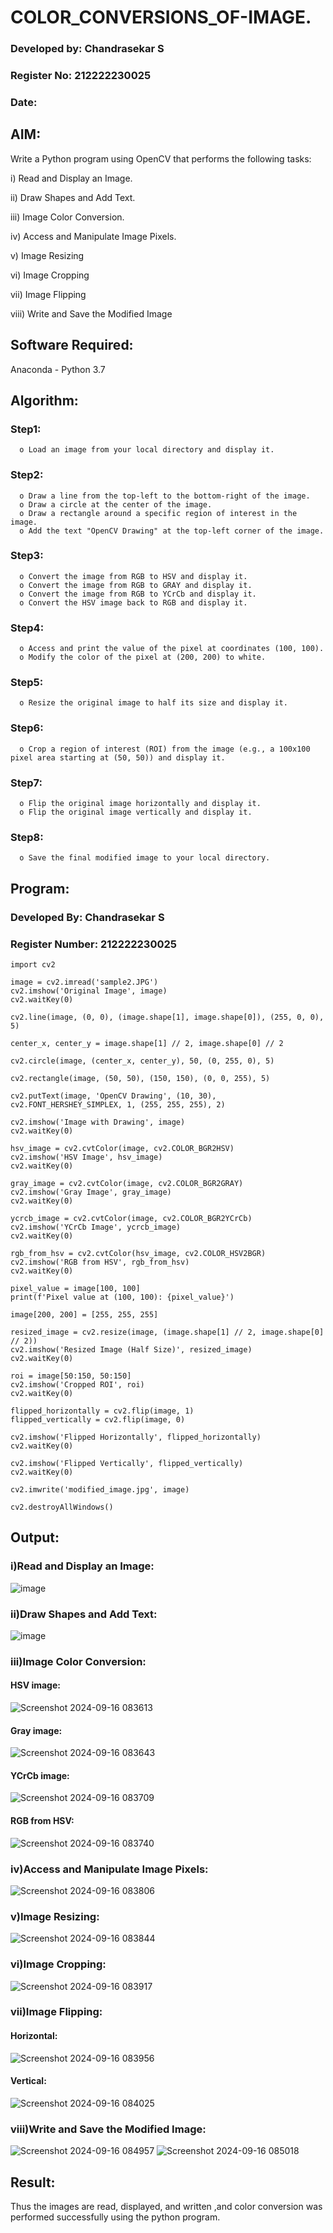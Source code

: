 # COLOR_CONVERSIONS_OF-IMAGE.

### Developed by: Chandrasekar S
### Register No: 212222230025
### Date:

## AIM:
Write a Python program using OpenCV that performs the following tasks:

i) Read and Display an Image.

ii) Draw Shapes and Add Text.

iii) Image Color Conversion.

iv) Access and Manipulate Image Pixels.

v) Image Resizing

vi) Image Cropping

vii) Image Flipping

viii)	Write and Save the Modified Image


## Software Required:
Anaconda - Python 3.7

## Algorithm:

### Step1:
      o Load an image from your local directory and display it.

### Step2:
      o	Draw a line from the top-left to the bottom-right of the image.
      o	Draw a circle at the center of the image.
      o	Draw a rectangle around a specific region of interest in the image.
      o	Add the text "OpenCV Drawing" at the top-left corner of the image.

### Step3:
      o	Convert the image from RGB to HSV and display it.
      o	Convert the image from RGB to GRAY and display it.
      o	Convert the image from RGB to YCrCb and display it.
      o	Convert the HSV image back to RGB and display it.

### Step4:
      o	Access and print the value of the pixel at coordinates (100, 100).
      o	Modify the color of the pixel at (200, 200) to white.

### Step5:
      o	Resize the original image to half its size and display it.

### Step6:
      o	Crop a region of interest (ROI) from the image (e.g., a 100x100 pixel area starting at (50, 50)) and display it.

### Step7:
      o	Flip the original image horizontally and display it.
      o	Flip the original image vertically and display it.

### Step8:
      o	Save the final modified image to your local directory.


## Program:

### Developed By: Chandrasekar S
### Register Number: 212222230025

```
import cv2

image = cv2.imread('sample2.JPG') 
cv2.imshow('Original Image', image)
cv2.waitKey(0)

cv2.line(image, (0, 0), (image.shape[1], image.shape[0]), (255, 0, 0), 5)

center_x, center_y = image.shape[1] // 2, image.shape[0] // 2

cv2.circle(image, (center_x, center_y), 50, (0, 255, 0), 5)

cv2.rectangle(image, (50, 50), (150, 150), (0, 0, 255), 5)

cv2.putText(image, 'OpenCV Drawing', (10, 30), cv2.FONT_HERSHEY_SIMPLEX, 1, (255, 255, 255), 2)

cv2.imshow('Image with Drawing', image)
cv2.waitKey(0)

hsv_image = cv2.cvtColor(image, cv2.COLOR_BGR2HSV)
cv2.imshow('HSV Image', hsv_image)
cv2.waitKey(0)

gray_image = cv2.cvtColor(image, cv2.COLOR_BGR2GRAY)
cv2.imshow('Gray Image', gray_image)
cv2.waitKey(0)

ycrcb_image = cv2.cvtColor(image, cv2.COLOR_BGR2YCrCb)
cv2.imshow('YCrCb Image', ycrcb_image)
cv2.waitKey(0)

rgb_from_hsv = cv2.cvtColor(hsv_image, cv2.COLOR_HSV2BGR)
cv2.imshow('RGB from HSV', rgb_from_hsv)
cv2.waitKey(0)

pixel_value = image[100, 100]
print(f'Pixel value at (100, 100): {pixel_value}')

image[200, 200] = [255, 255, 255]

resized_image = cv2.resize(image, (image.shape[1] // 2, image.shape[0] // 2))
cv2.imshow('Resized Image (Half Size)', resized_image)
cv2.waitKey(0)

roi = image[50:150, 50:150]  
cv2.imshow('Cropped ROI', roi)
cv2.waitKey(0)

flipped_horizontally = cv2.flip(image, 1)
flipped_vertically = cv2.flip(image, 0)

cv2.imshow('Flipped Horizontally', flipped_horizontally)
cv2.waitKey(0)

cv2.imshow('Flipped Vertically', flipped_vertically)
cv2.waitKey(0)

cv2.imwrite('modified_image.jpg', image)

cv2.destroyAllWindows()
```

## Output:

### i)Read and Display an Image:
![image](https://github.com/user-attachments/assets/bf020b86-e626-43f1-a485-ff5086dbf828)


### ii)Draw Shapes and Add Text:
![image](https://github.com/user-attachments/assets/f61c1060-1ec4-48ca-932e-95a7ea28850c)


### iii)Image Color Conversion:

#### HSV image:
![Screenshot 2024-09-16 083613](https://github.com/user-attachments/assets/49596ead-4c5e-4f64-b8de-46b013eb7048)

#### Gray image:
![Screenshot 2024-09-16 083643](https://github.com/user-attachments/assets/99f5ea37-9ec8-4fd8-85b5-a3645d9ae6cc)

#### YCrCb image:
![Screenshot 2024-09-16 083709](https://github.com/user-attachments/assets/6b747454-3d46-4f53-8ace-5b4649440fee)

#### RGB from HSV:
![Screenshot 2024-09-16 083740](https://github.com/user-attachments/assets/044d94d5-68c1-401b-8838-e3e8eb21c180)

### iv)Access and Manipulate Image Pixels:
![Screenshot 2024-09-16 083806](https://github.com/user-attachments/assets/76864aa7-fb04-4e23-adcd-a301b2cfa1a0)

### v)Image Resizing:
![Screenshot 2024-09-16 083844](https://github.com/user-attachments/assets/d2b77411-8698-4f5a-b902-d5d6de66f36e)

### vi)Image Cropping:
![Screenshot 2024-09-16 083917](https://github.com/user-attachments/assets/bc02a723-0706-4773-b578-1113a662dd5f)

### vii)Image Flipping:

#### Horizontal:
![Screenshot 2024-09-16 083956](https://github.com/user-attachments/assets/81cfaaa2-5185-4fea-a714-da79c0bd870d)

#### Vertical:
![Screenshot 2024-09-16 084025](https://github.com/user-attachments/assets/bd25bf76-ede9-4ebe-b38d-693b7d169388)

### viii)Write and Save the Modified Image:
![Screenshot 2024-09-16 084957](https://github.com/user-attachments/assets/2f525971-40ad-4e88-a25e-51350e9840a7)
![Screenshot 2024-09-16 085018](https://github.com/user-attachments/assets/9d65935d-090d-41e4-8218-814d6ae7a683)

## Result:
Thus the images are read, displayed, and written ,and color conversion was performed  successfully using the python program.







